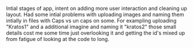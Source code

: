 Intial stages of app, intent on adding more user interaction and cleaning up layout. Had some intial problems with uploading images and naming them intially in files with Caps vs un caps on some. For exampling uploading "Kratos1" and a additional imagine and naming it "kratos2" those small details cost me some time just overlooking it and getting the id's mixed up from fatigue of looking at the code to long. 
